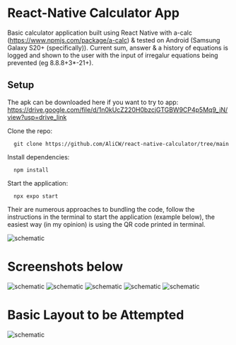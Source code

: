 # React-Native Calculator App

Basic calculator application built using React Native with a-calc (https://www.npmjs.com/package/a-calc) & tested on Android (Samsung Galaxy S20+ (specifically)). Current sum, answer & a history of equations is logged and shown to the user with the input of irregalur equations being prevented (eg 8.8.8+3*-21+).

## Setup

The apk can be downloaded here if you want to try to app: https://drive.google.com/file/d/1n0kUcZ220H0bzcjGTGBW9CP4p5Mq9_jN/view?usp=drive_link

Clone the repo:

      git clone https://github.com/AliCW/react-native-calculator/tree/main

Install dependencies:

      npm install

Start the application:

      npx expo start

Their are numerous approaches to bundling the code, follow the instructions in the terminal to start the application (example below), the easiest way (in my opinion) is using the QR code printed in terminal.

![schematic](terminal.png)

# Screenshots below

![schematic](Screenshot_1_calc.jpg)
![schematic](Screenshot_2_calc.jpg)
![schematic](Screenshot_3_calc.jpg)
![schematic](Screenshot_4_calc.jpg)
![schematic](Screenshot_5_calc.jpg)

# Basic Layout to be Attempted

![schematic](wiremap&component_tree.png)